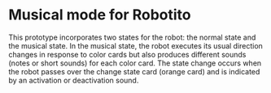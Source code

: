 # Musical mode for Robotito
This prototype incorporates two states for the robot: the normal state and the musical state. In the musical state, the robot executes its usual direction changes in response to color cards but also produces different sounds (notes or short sounds) for each color card. The state change occurs when the robot passes over the change state card (orange card) and is indicated by an activation or deactivation sound.
